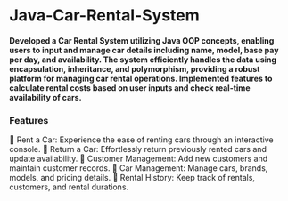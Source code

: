 # Java-Car-Rental-System

#### Developed a Car Rental System utilizing Java OOP concepts, enabling users to input and manage car details including name, model, base pay per day, and availability. The system efficiently handles the data using encapsulation, inheritance, and polymorphism, providing a robust platform for managing car rental operations. Implemented features to calculate rental costs based on user inputs and check real-time availability of cars.

### Features
🚀 Rent a Car: Experience the ease of renting cars through an interactive console. 🔁 Return a Car: Effortlessly return previously rented cars and update availability. 👥 Customer Management: Add new customers and maintain customer records. 🚗 Car Management: Manage cars, brands, models, and pricing details. 📝 Rental History: Keep track of rentals, customers, and rental durations.

